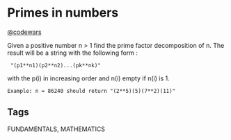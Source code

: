 # Primes in numbers

[@codewars](https://www.codewars.com/kata/54d512e62a5e54c96200019e)

Given a positive number n > 1 find the prime factor decomposition of n. The result will be a string with the following form :

```text
 "(p1**n1)(p2**n2)...(pk**nk)"
```

with the p(i) in increasing order and n(i) empty if n(i) is 1.

```text
Example: n = 86240 should return "(2**5)(5)(7**2)(11)"
```

## Tags

FUNDAMENTALS, MATHEMATICS
